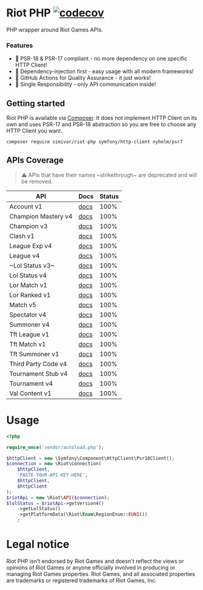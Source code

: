 # Riot PHP [![codecov](https://codecov.io/gh/simivar/riot-php/branch/main/graph/badge.svg?token=G6N2HQBIM4)](https://codecov.io/gh/simivar/riot-php)
PHP wrapper around Riot Games APIs. 

### Features
- 🎉 PSR-18 & PSR-17 compliant - no more dependency on one specific HTTP Client!
- 🎉 Dependency-injection first - easy usage with all modern frameworks! 
- 🎉 GitHub Actions for Quality Assurance - it just works!
- 🎉 Single Responsibility - only API communication inside!

## Getting started
Riot PHP is available via [Composer](https://getcomposer.org/). It does not implement HTTP Client on its own
and uses PSR-17 and PSR-18 abstraction so you are free to choose any HTTP Client you want. 

```
composer require simivar/riot-php symfony/http-client nyholm/psr7
```

## APIs Coverage
> :warning: APIs that have their names ~strikethrough~ are deprecated and will be removed.

| API                 | Docs                                                             | Status | 
|---------------------|------------------------------------------------------------------| ------ |
| Account v1          | [docs](https://developer.riotgames.com/apis#account-v1)          | 100%   |
| Champion Mastery v4 | [docs](https://developer.riotgames.com/apis#champion-mastery-v4) | 100%   |
| Champion v3         | [docs](https://developer.riotgames.com/apis#champion-v3)         | 100%   |
| Clash v1            | [docs](https://developer.riotgames.com/apis#clash-v1)            | 100%   |
| League Exp v4       | [docs](https://developer.riotgames.com/apis#league-exp-v4)       | 100%   |
| League v4           | [docs](https://developer.riotgames.com/apis#league-v4)           | 100%   |
| ~Lol Status v3~     | [docs](https://developer.riotgames.com/apis#lol-status-v3)       | 100%   |
| Lol Status v4       | [docs](https://developer.riotgames.com/apis#lol-status-v4)       | 100%   |
| Lor Match v1        | [docs](https://developer.riotgames.com/apis#lor-match-v1)        | 100%   |
| Lor Ranked v1       | [docs](https://developer.riotgames.com/apis#lor-ranked-v1)       | 100%   |
| Match v5            | [docs](https://developer.riotgames.com/apis#match-v5)            | 100%   |
| Spectator v4        | [docs](https://developer.riotgames.com/apis#spectator-v4)        | 100%   |
| Summoner v4         | [docs](https://developer.riotgames.com/apis#summoner-v4)         | 100%   |
| Tft League v1       | [docs](https://developer.riotgames.com/apis#tft-league-v1)       | 100%   |
| Tft Match v1        | [docs](https://developer.riotgames.com/apis#tft-match-v1)        | 100%   |
| Tft Summoner v1     | [docs](https://developer.riotgames.com/apis#tft-summoner-v1)     | 100%   |
| Third Party Code v4 | [docs](https://developer.riotgames.com/apis#third-party-code-v4) | 100%   |
| Tournament Stub v4  | [docs](https://developer.riotgames.com/apis#tournament-stub-v4)  | 100%   |
| Tournament v4       | [docs](https://developer.riotgames.com/apis#tournament-v4)       | 100%   |
| Val Content v1      | [docs](https://developer.riotgames.com/apis#val-content-v1)      | 100%   |

# Usage
```php
<?php

require_once('vendor/autoload.php');

$httpClient = new \Symfony\Component\HttpClient\Psr18Client();
$connection = new \Riot\Connection(
    $httpClient,
    'PASTE-YOUR-API-KEY-HERE',
    $httpClient,
    $httpClient
);
$riotApi = new \Riot\API($connection);
$lolStatus = $riotApi->getVersion4()
    ->getLolStatus()
    ->getPlatformData(\Riot\Enum\RegionEnum::EUN1())
    ;
```

# Legal notice
Riot PHP isn't endorsed by Riot Games and doesn't reflect the views or opinions of Riot Games or anyone officially 
involved in producing or managing Riot Games properties. Riot Games, and all associated properties are trademarks 
or registered trademarks of Riot Games, Inc.
